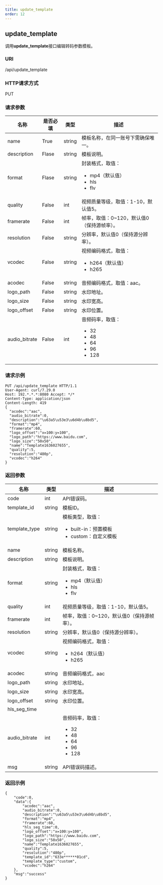 ```yaml
---
title: update_template
order: 12
---
```



## update_template

调用**update_template**接口编辑转码参数模板。



### URI  

/api/update_template  



### HTTP请求方式

PUT  



### 请求参数<!--之前的文档里还有其他参数-->

| 名称        | 是否必填 | 类型   | 描述                       |
| ----------- | -------- | ------ | --------------------------------- |
| name        | True     | string | 模板名称，在同一账号下需确保唯一。 |
| description | Flase    | string | 模板说明。                         |
| format      | Flase    | string | 封装格式，取值：<br /><ul><li>mp4（默认值）</li><li>hls</li><li>flv</li></ul> |
| quality     | False    | int    | <!--这个是输出视频的质量等级么-->视频质量等级，取值：1-10，默认值5。<!--这个等级是越高越好么--> |
| framerate   | False    | int    | <!--输出-->帧率，取值：0~120，默认值0（保持源帧率）。<!--0是保持，那其他数字代表啥--> |
| resolution  | False    | string | 分辨率，默认值0（保持源分辨率）。<!--取值范围是多少--> |
| vcodec      | False    | string | 视频编码格式，取值：<br /><ul><li>h264（默认值）</li><li>h265</li></ul> |
| acodec      | False    | string | 音频编码格式，取值：aac。<!--有没有其他的取值--> |
| logo_path   | False    | string | 水印地址。<!--？-->                 |
| logo_size   | False    | string | 水印宽高。                         |
| logo_offset | False    | string | 水印位置。                         |
| audio_bitrate | False | int | 音频码率，取值：<br /><ul><li>32</li><li>48</li><li>64</li><li>96</li><li>128</li></ul> |



### 请求示例

```
PUT /api/update_template HTTP/1.1 
User-Agent: curl/7.29.0 
Host: 192.*.*.*:8080 Accept: */* 
Content-Type: application/json 
Content-Length: 419 
{
  "acodec":"aac",
  "audio_bitrate":0,
  "description":"\u63a5\u53e3\u6d4b\u8bd5",
  "format":"mp4",
  "framerate":60,
  "logo_offset":"x=100:y=100",
  "logo_path":"https://www.baidu.com",
  "logo_size":"50x50",
  "name":"Template1636027655",
  "quality":5,
  "resolution":"480p",
  "vcodec":"h264"
}
```



### 返回参数

| 名称       | 类型   | 描述                       |
| ----------- | ------ | --------------------------------- |
| code | int | API错误码。 |
| template_id | string | 模板ID。 |
| template_type | string | 模板类型，取值：<br /><ul><li>built-in：预置模板</li><li>custom：自定义模板</li></ul> |
| name    | string | 模板名称。                        |
| description | string | 模板说明。                         |
| format      | string | 封装格式，取值：<br /><ul><li>mp4（默认值）</li><li>hls</li><li>flv</li></ul> |
| quality     | int<!--有出入float--> | <!--这个是输出视频的质量等级么-->视频质量等级，取值：1-10，默认值5。<!--这个等级是越高越好么--> |
| framerate   | int    | <!--输出-->帧率，取值：0~120，默认值0（保持源帧率）。<!--0是保持，那其他数字代表啥--> |
| resolution  | string | 分辨率，默认值0（保持源分辨率）。<!--取值范围是多少--> |
| vcodec      | string | 视频编码格式，取值：<br /><ul><li>h264（默认值）</li><li>h265</li></ul> |
| acodec      | string | 音频编码格式，aac<!--有没有其他的取值--> |
| logo_path   | string | 水印地址。                         |
| logo_size   | string | 水印宽高。                         |
| logo_offset | string | 水印位置。                         |
| hls_seg_time<!--？--> |  |  |
| audio_bitrate | int | 音频码率，取值：<br /><ul><li>32</li><li>48</li><li>64</li><li>96</li><li>128</li></ul> |
| msg | string | API错误码描述。 |



### 返回示例 

```
{
    "code":0,
    "data":{
        "acodec":"aac",
        "audio_bitrate":0,
        "description":"\u63a5\u53e3\u6d4b\u8bd5",
        "format":"mp4",
        "framerate":60,
        "hls_seg_time":0,
        "logo_offset":"x=100:y=100",
        "logo_path":"https://www.baidu.com",
        "logo_size":"50x50",
        "name":"Template1636027655",
        "quality":5,
        "resolution":"480p",
        "template_id":"633e******01cd",
        "template_type":"custom",
        "vcodec":"h264"
    },
    "msg":"success"
}
```